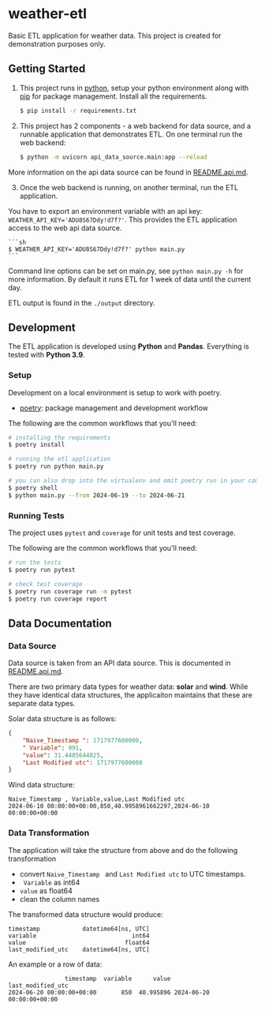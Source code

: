 # weather-etl

Basic ETL application for weather data. This project is created for demonstration purposes only.

## Getting Started

1. This project runs in [python](https://www.python.org/downloads/), setup your python environment along with [pip](https://pip.pypa.io/en/stable/installation/) for package management. Install all the requirements.
    
    ```sh
    $ pip install -r requirements.txt
    ```

2. This project has 2 components - a web backend for data source, and a runnable application that demonstrates ETL. On one terminal run the web backend:

    ```sh
    $ python -m uvicorn api_data_source.main:app --reload
    ```

More information on the api data source can be found in [README.api.md](README.api.md).

3. Once the web backend is running, on another terminal, run the ETL application.

You have to export an environment variable with an api key: `WEATHER_API_KEY='ADU8S67Ddy!d7f?'`. This provides the ETL application access to the web api data source.

    ```sh
    $ WEATHER_API_KEY='ADU8S67Ddy!d7f?' python main.py 
    ```

Command line options can be set on main.py, see `python main.py -h` for more information. By default it runs ETL for 1 week of data until the current day.

ETL output is found in the `./output` directory.

## Development

The ETL application is developed using **Python** and **Pandas**. Everything is tested with **Python 3.9**.

### Setup

Development on a local environment is setup to work with poetry.

- [poetry](https://python-poetry.org/): package management and development workflow

The following are the common workflows that you'll need:
```sh
# installing the requirements
$ poetry install

# running the etl application
$ poetry run python main.py

# you can also drop into the virtualenv and omit poetry run in your commands
$ poetry shell
$ python main.py --from 2024-06-19 --to 2024-06-21
```

### Running Tests
The project uses `pytest` and `coverage` for unit tests and test coverage.

The following are the common workflows that you'll need:
```sh
# run the tests
$ poetry run pytest

# check test coverage
$ poetry run coverage run -m pytest
$ poetry run coverage report
```

## Data Documentation

### Data Source
Data source is taken from an API data source. This is documented in [README.api.md](README.api.md).

There are two primary data types for weather data: **solar** and **wind**. While they have identical data structures, the applicaiton maintains that these are separate data types.

Solar data structure is as follows:
```json
{
    "Naive_Timestamp ": 1717977600000,
    " Variable": 991,
    "value": 31.4485644825,
    "Last Modified utc": 1717977600000
}
```

Wind data structure:
```csv
Naive_Timestamp , Variable,value,Last Modified utc
2024-06-10 00:00:00+00:00,850,40.9958961662297,2024-06-10 00:00:00+00:00
```

### Data Transformation

The application will take the structure from above and do the following transformation
- convert `Naive_Timestamp ` and `Last Modified utc` to UTC timestamps.
- ` Variable` as int64
- `value` as float64
- clean the column names

The transformed data structure would produce:
```
timestamp            datetime64[ns, UTC]
variable                           int64
value                            float64
last_modified_utc    datetime64[ns, UTC]
```

An example or a row of data:
```
                timestamp  variable      value         last_modified_utc
2024-06-20 00:00:00+00:00       850  40.995896 2024-06-20 00:00:00+00:00
```